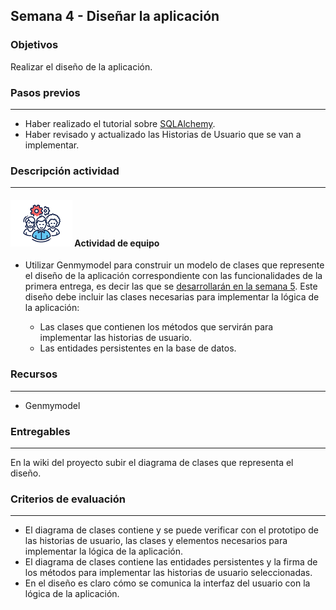 ## Semana 4 - Diseñar la aplicación

### Objetivos

Realizar el diseño de la aplicación. 

### Pasos previos

---

* Haber realizado el tutorial sobre  [SQLAlchemy](https://misovirtual.virtual.uniandes.edu.co/codelabs/tutorial-SQLAlchemy-Python/index.html#0).
* Haber revisado y actualizado las Historias de Usuario que se van a implementar. 
  
  
### Descripción actividad
---
#### ![](./../../assets/images/grupo.png) Actividad de equipo

* Utilizar Genmymodel para construir un modelo de clases que represente el diseño de la aplicación correspondiente con las funcionalidades de la primera entrega, es decir las que se [desarrollarán en la semana 5](./../semana5/MT1PEA-PlanDesarrolloHistorias202020.md). Este diseño debe incluir las clases necesarias para implementar la lógica de la aplicación:

  * Las clases que contienen los métodos que servirán para implementar las historias de usuario. 
  * Las entidades persistentes en la base de datos.

### Recursos

---
*   Genmymodel
  
### Entregables
---
En la wiki del proyecto subir el diagrama de clases que representa el diseño.

### Criterios de evaluación

---

* El diagrama de clases contiene y se puede verificar con el prototipo de las historias de usuario, las clases y elementos necesarios para implementar la lógica de la aplicación. 
* El diagrama de clases contiene las entidades persistentes y la firma de los métodos para implementar las historias de usuario seleccionadas.
* En el diseño es claro cómo se comunica la interfaz del usuario con la lógica de la aplicación.
